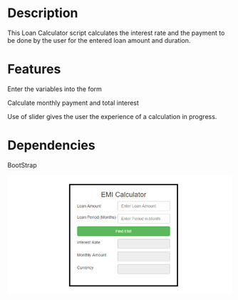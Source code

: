 # Description

This Loan Calculator script calculates the interest rate and the payment to be done by the user for the entered loan amount and duration.

# Features

Enter the variables into the form

Calculate monthly payment and total interest

Use of slider gives the user the experience of a calculation in progress.


# Dependencies

BootStrap

![](image.png)
